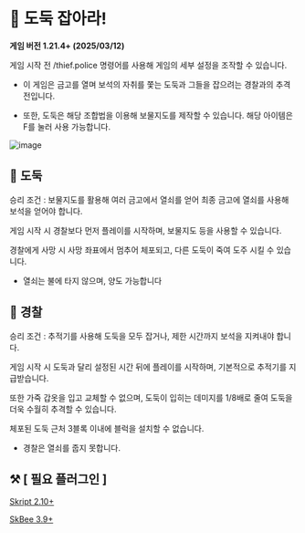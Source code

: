 # 🚨 도둑 잡아라!

**게임 버전 1.21.4+ (2025/03/12)**

게임 시작 전 /thief.police 명령어를 사용해 게임의 세부 설정을 조작할 수 있습니다.

- 이 게임은 금고를 열며 보석의 자취를 쫓는 도둑과 그들을 잡으려는 경찰과의 추격전입니다.

- 또한, 도둑은 해당 조합법을 이용해 보물지도를 제작할 수 있습니다. 해당 아이템은 F를 눌러 사용 가능합니다.
  
![image](https://github.com/user-attachments/assets/c2cd3653-365c-452f-866c-614ae41bd515)

## 🥷 도둑

승리 조건 : 보물지도를 활용해 여러 금고에서 열쇠를 얻어 최종 금고에 열쇠를 사용해 보석을 얻어야 합니다.

게임 시작 시 경찰보다 먼저 플레이를 시작하며, 보물지도 등을 사용할 수 있습니다.

경찰에게 사망 시 사망 좌표에서 멈추어 체포되고, 다른 도둑이 죽여 도주 시킬 수 있습니다.

* 열쇠는 불에 타지 않으며, 양도 가능합니다

## 👮 경찰

승리 조건 : 추적기를 사용해 도둑을 모두 잡거나, 제한 시간까지 보석을 지켜내야 합니다.

게임 시작 시 도둑과 달리 설정된 시간 뒤에 플레이를 시작하며, 기본적으로 추적기를 지급받습니다.

또한 가죽 갑옷을 입고 교체할 수 없으며, 도둑이 입히는 데미지를 1/8배로 줄여 도둑을 더욱 수월히 추격할 수 있습니다.

체포된 도둑 근처 3블록 이내에 블럭을 설치할 수 없습니다.

* 경찰은 열쇠를 줍지 못합니다.

## ⚒️ [ 필요 플러그인 ]

[Skript 2.10+](https://github.com/SkriptLang/Skript/releases) 

[SkBee 3.9+](https://github.com/ShaneBeee/SkBee/releases)

